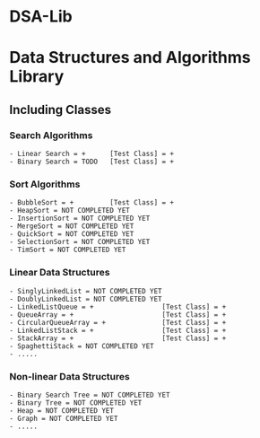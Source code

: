 # DSA-Lib

# Data Structures and Algorithms Library

## Including Classes

### Search Algorithms
    - Linear Search = +      [Test Class] = +
    - Binary Search = TODO   [Test Class] = +

### Sort Algorithms
    - BubbleSort = +         [Test Class] = +
    - HeapSort = NOT COMPLETED YET
    - InsertionSort = NOT COMPLETED YET
    - MergeSort = NOT COMPLETED YET
    - QuickSort = NOT COMPLETED YET
    - SelectionSort = NOT COMPLETED YET
    - TimSort = NOT COMPLETED YET

### Linear Data Structures
    - SinglyLinkedList = NOT COMPLETED YET
    - DoublyLinkedList = NOT COMPLETED YET
    - LinkedListQueue = +                 [Test Class] = +
    - QueueArray = +                      [Test Class] = +
    - CircularQueueArray = +              [Test Class] = +
    - LinkedListStack = +                 [Test Class] = +
    - StackArray = +                      [Test Class] = +
    - SpaghettiStack = NOT COMPLETED YET
    - .....

### Non-linear Data Structures
    - Binary Search Tree = NOT COMPLETED YET
    - Binary Tree = NOT COMPLETED YET
    - Heap = NOT COMPLETED YET
    - Graph = NOT COMPLETED YET
    - .....
